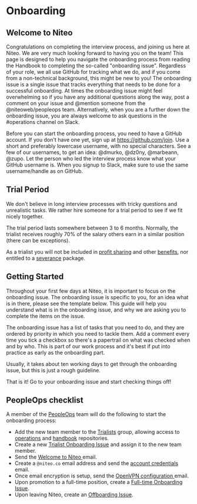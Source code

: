 # Onboarding

## Welcome to Niteo

Congratulations on completing the interview process, and joining us here at Niteo. We are very much looking forward to having you on the team! This page is designed to help you navigate the onboarding process from reading the Handbook to completing the so-called "onboarding issue". Regardless of your role, we all use GitHub for tracking what we do, and if you come from a non-technical background, this might be new to you! The onboarding issue is a single issue that tracks everything that needs to be done for a successful onboarding. At times the onboarding issue might feel overwhelming so if you have any additional questions along the way, post a comment on your issue and @mention someone from the @niteoweb/peopleops team. Alternatively, when you are a further down the onboarding issue, you are always welcome to ask questions in the #operations channel on Slack.

Before you can start the onboarding process, you need to have a GitHub account. If you don't have one yet, sign up at https://github.com/join. Use a short and preferably lowercase username, with no special characters. See a few of our usernames, to get an idea: @dmurko, @dz0ny, @marbeann, @zupo. Let the person who led the interview process know what your GitHub username is. When you signup to Slack, make sure to use the same username/handle as on GitHub.


## Trial Period

We don't believe in long interview processes with tricky questions and unrealistic tasks. We rather hire someone for a trial period to see if we fit nicely together.

The trial period lasts somewhere between 3 to 6 months. Normally, the trialist receives roughly 70% of the salary others earn in a similar position (there can be exceptions).

As a trialist you will not be included in [profit sharing](profit-sharing.md) and other [benefits](benefits.md), nor entitled to a [severance](salary.md#severance) package.

## Getting Started

Throughout your first few days at Niteo, it is important to focus on the onboarding issue. The onboarding issue is specific to you, for an idea what is in there, please see the template below. This guide will help you understand what is in the onboarding issue, and why we are asking you to complete the items on the issue.

The onboarding issue has a list of tasks that you need to do, and they are ordered by priority in which you need to tackle them. Add a comment every time you tick a checkbox so there's a papertrail on what was checked when and by who. This is part of our work process and it's best if put into practice as early as the onboarding part.

Usually, it takes about ten working days to get through the onboarding issue, but this is just a rough guideline.

That is it! Go to your onboarding issue and start checking things off!


## PeopleOps checklist

A member of the [PeopleOps] team will do the following to start the onboarding process:

* Add the new team member to the [Trialists] group, allowing access to [operations](https://github.com/niteoweb/operations) and [handbook](https://github.com/niteoweb/handbook) repositories.
* Create a new [Trialist Onboarding Issue] and assign it to the new team member.
* Send the <a href="mailto:?
subject=Welcome to Niteo
&body=
Hey!%0D%0A
%0D%0A
Welcome to Niteo! We keep everything related to work on GitHub so I will be short:%0D%0A
%0D%0A
• First, please read https://github.com/niteoweb/handbook/blob/master/onboarding.md%0D%0A
• Then go to LINK TO ONBOARDING ISSUE and start at the top.%0D%0A
%0D%0A
%0D%0A
Regards%0D%0A
%0D%0A
" target="_blank">
Welcome to Niteo
</a>email.
* Create a `@niteo.co` email address and send the <a href="mailto:?
subject=Niteo Email Account
&cc=@niteo.co
&body=
Hey!%0D%0A
%0D%0A
Here's your Niteo email. You'll be using it for communication with us and for subscribing to websites.%0D%0A
%0D%0A
w: https://apps.rackspace.com/%0D%0A
u: [email]%0D%0A
p: [pass]%0D%0A
%0D%0A
Please change your password immediately after you login. You can do that in the
 top right Settings menu.%0D%0A
%0D%0A
Configure the email on your desktop app, find the instructions here:
 https://emailhelp.rackspace.com%0D%0A
%0D%0A
The next thing that you need to do is set up S/MIME email encryption. Generate
 a Comodo Certificate at https://www.comodo.com/home/email-security/free-email-certificate.php.%0D%0A
%0D%0A
This email is signed with my cert, you should be able to reply with a
 message, signed with your cert so that I can then reply back with an encrypted
 message as well.%0D%0A
%0D%0A
Once you have encryption ready, I will send over more information.%0D%0A
%0D%0A
%0D%0A
Regards
" target="_blank">
account credentials
</a> email.
* Once email encryption is setup, send the <a href="mailto:@niteo.co?
subject=Niteo OpenVPN
&body=
Hey!%0D%0A
%0D%0A
Now that encryption is configured, you need to configure OpenVPN so you can
 connect to our internal services.%0D%0A
%0D%0A
Configuration files are attached, normally you just double-click them and follow
 instructions.%0D%0A
%0D%0A
When you manage to connect to our VPN you will then be able to access our
 internal services, such as http://docs.niteoweb.com/.%0D%0A
%0D%0A
%0D%0A
Regards
" target="_blank">
OpenVPN configuration
</a> email.
* Upon promotion to a full-time position, create a [Full-time Onboarding Issue].
* Upon leaving Niteo, create an [Offboarding Issue].

<!-- References --->

[PeopleOps]: https://github.com/orgs/niteoweb/teams/peopleops
[Trialists]: https://github.com/orgs/niteoweb/teams/trialists
[Trialist Onboarding Issue]:
https://github.com/niteoweb/operations/issues/new?template=onboarding-trialist.md&title=Onboarding:%20[FirstName%20LastName]&label=people
[Full-time Onboarding Issue]:
https://github.com/niteoweb/operations/issues/new?template=onboarding-full-time.md&title=Full-time%20onboarding:%20[FirstName%20LastName]&label=people
[Offboarding Issue]:
https://github.com/niteoweb/operations/issues/new?template=offboarding.md&title=Offboarding:%20[FirstName%20LastName]&label=people
